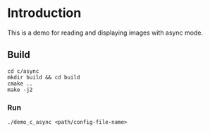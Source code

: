 # Introduction

This is a demo for reading and displaying images with async mode.

## Build

<!-- git clone https://github.com/ArduCAM/ArduCAM_USB_Camera_Shield_Cpp_Demo.git -->
<!-- cd ArduCAM_USB_Camera_Shield_Cpp_Demo -->
```
cd c/async
mkdir build && cd build
cmake ..
make -j2
```

### Run

```
./demo_c_async <path/config-file-name>
```
